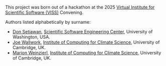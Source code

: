 This project was born out of a hackathon at the 2025
[Virtual Institute for Scientific Software (VISS)](https://www.schmidtsciences.org/viss/)
Convening.

Authors listed alphabetically by surname:
* [Don Setiawan](@lsetiawan),
  [Scientific Software Engineering Center](https://escience.washington.edu/software-engineering/ssec/),
  University of Washington, USA.
* [Joe Wallwork](@jwallwork23),
  [Institute of Computing for Climate Science](https://iccs.cam.ac.uk/),
  University of Cambridge, UK.
* [Marion Weinzierl](@MarionBWeinzierl),
  [Institute of Computing for Climate Science](https://iccs.cam.ac.uk/),
  University of Cambridge, UK.
